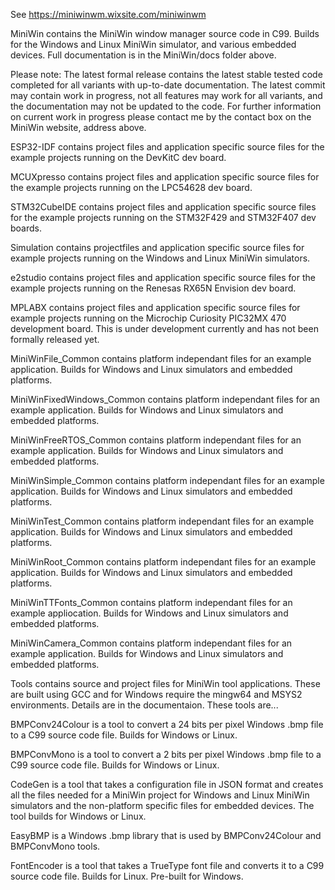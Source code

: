 See https://miniwinwm.wixsite.com/miniwinwm

MiniWin contains the MiniWin window manager source code in C99. Builds for the Windows and Linux MiniWin simulator, and various embedded devices. Full documentation is in the MiniWin/docs folder above.

Please note: The latest formal release contains the latest stable tested code completed for all variants with up-to-date documentation. 
The latest commit may contain work in progress, not all features may work for all variants, and the documentation may not be updated to the code.
For further information on current work in progress please contact me by the contact box on the MiniWin website, address above.

ESP32-IDF contains project files and application specific source files for the example projects running on the DevKitC dev board. 

MCUXpresso contains project files and application specific source files for the example projects running on the LPC54628 dev board.

STM32CubeIDE contains project files and application specific source files for the example projects running on the STM32F429 and STM32F407 dev boards.

Simulation contains projectfiles and application specific source files for example projects running on the Windows and Linux MiniWin simulators.

e2studio contains project files and application specific source files for the example projects running on the Renesas RX65N Envision dev board.

MPLABX contains project files and application specific source files for example projects running on the Microchip Curiosity PIC32MX 470 development board. This is under development currently and has not been formally released yet.

MiniWinFile_Common contains platform independant files for an example application. Builds for Windows and Linux simulators and embedded platforms.

MiniWinFixedWindows_Common contains platform independant files for an example application. Builds for Windows and Linux simulators and embedded platforms.

MiniWinFreeRTOS_Common contains platform independant files for an example application. Builds for Windows and Linux simulators and embedded platforms.

MiniWinSimple_Common contains platform independant files for an example application. Builds for Windows and Linux simulators and embedded platforms.

MiniWinTest_Common contains platform independant files for an example application. Builds for Windows and Linux simulators and embedded platforms.

MiniWinRoot_Common contains platform independant files for an example application. Builds for Windows and Linux simulators and embedded platforms.

MiniWinTTFonts_Common contains platform independant files for an example appliocation. Builds for Windows and Linux simulators and embedded platforms.

MiniWinCamera_Common contains platform independant files for an example application. Builds for Windows and Linux simulators and embedded platforms.

Tools contains source and project files for MiniWin tool applications. These are built using GCC and for Windows require the mingw64 and MSYS2 environments. Details are in the documentaion. These tools are...

BMPConv24Colour is a tool to convert a 24 bits per pixel Windows .bmp file to a C99 source code file. Builds for Windows or Linux.

BMPConvMono is a tool to convert a 2 bits per pixel Windows .bmp file to a C99 source code file. Builds for Windows or Linux.

CodeGen is a tool that takes a configuration file in JSON format and creates all the files needed for a MiniWin project for Windows and Linux MiniWin simulators and the non-platform specific files for embedded devices. The tool builds for Windows or Linux.

EasyBMP is a Windows .bmp library that is used by BMPConv24Colour and BMPConvMono tools. 

FontEncoder is a tool that takes a TrueType font file and converts it to a C99 source code file. Builds for Linux. Pre-built for Windows.
